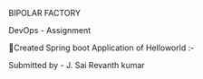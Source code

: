 
BIPOLAR FACTORY

DevOps - Assignment

Created Spring boot Application of Helloworld :-


Submitted by - J. Sai Revanth kumar
